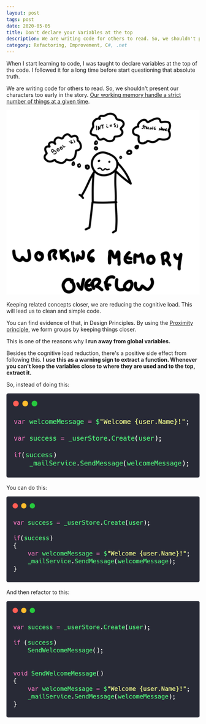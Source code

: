 ```yaml
---
layout: post
tags: post
date: 2020-05-05
title: Don't declare your Variables at the top
description: We are writing code for others to read. So, we shouldn't present our characters too early in the story.
category: Refactoring, Improvement, C#, .net
---
```


When I start learning to code, I was taught to declare variables at the top of the code. I followed it for a long time before start questioning that absolute truth.

We are writing code for others to read. So, we shouldn't present our characters too early in the story. [Our working memory handle a strict number of things at a given time](https://www.livescience.com/2493-mind-limit-4.html).

![Working memory overflow](/images/dont-declare-your-variables-at-the-top-memory-overflow.png)

Keeping related concepts closer, we are reducing the cognitive load. This will lead us to clean and simple code.

You can find evidence of that, in Design Principles. By using the [Proximity principle](https://www.interaction-design.org/literature/article/laws-of-proximity-uniform-connectedness-and-continuation-gestalt-principles-2), we form groups by keeping things closer.

This is one of the reasons why **I run away from global variables.**

Besides the cognitive load reduction, there's a positive side effect from following this. **I use this as a warning sign to extract a function. Whenever you can't keep the variables close to where they are used and to the top, extract it.**

So, instead of doing this:

![Example 1](/images/dont-declare-your-variables-at-the-top-example1.png)

You can do this:

![Example 2](/images/dont-declare-your-variables-at-the-top-example2.png)

And then refactor to this:

![Example 3](/images/dont-declare-your-variables-at-the-top-example3.png)
